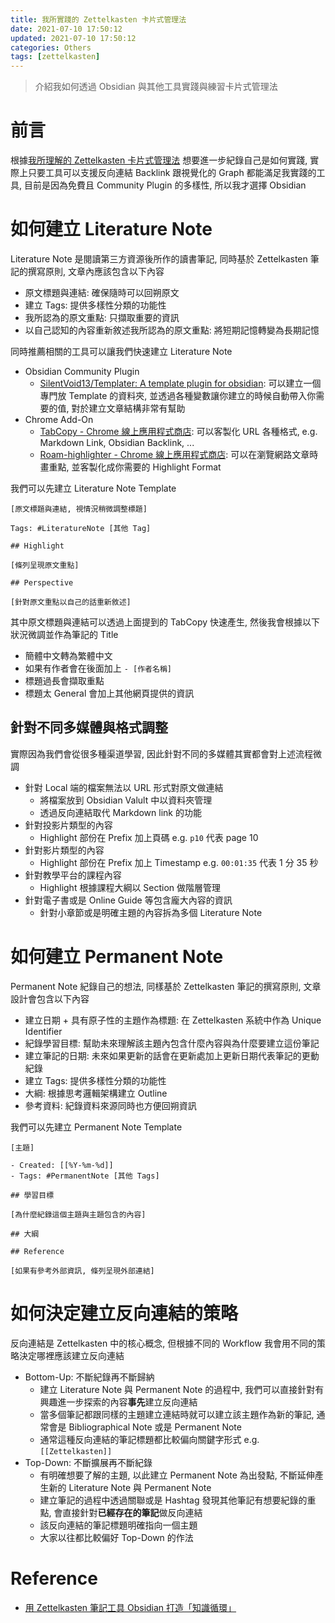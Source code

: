 ```yaml
---
title: 我所實踐的 Zettelkasten 卡片式管理法
date: 2021-07-10 17:50:12
updated: 2021-07-10 17:50:12
categories: Others
tags: [zettelkasten]
---
```

> 介紹我如何透過 Obsidian 與其他工具實踐與練習卡片式管理法
<!-- more -->

# 前言

根據[我所理解的 Zettelkasten 卡片式管理法](https://afun.tw/knowledge-graph/20210620-my-zettelkasten-understanding/) 想要進一步紀錄自己是如何實踐, 實際上只要工具可以支援反向連結 Backlink  跟視覺化的 Graph 都能滿足我實踐的工具, 目前是因為免費且 Community Plugin 的多樣性, 所以我才選擇 Obsidian

# 如何建立 Literature Note

Literature Note 是閱讀第三方資源後所作的讀書筆記, 同時基於 Zettelkasten 筆記的撰寫原則, 文章內應該包含以下內容

-   原文標題與連結: 確保隨時可以回朔原文
-   建立 Tags: 提供多樣性分類的功能性
-   我所認為的原文重點: 只擷取重要的資訊
-   以自己認知的內容重新敘述我所認為的原文重點: 將短期記憶轉變為長期記憶

同時推薦相關的工具可以讓我們快速建立 Literature Note

-   Obsidian Community Plugin
    -   [SilentVoid13/Templater: A template plugin for obsidian](https://github.com/SilentVoid13/Templater): 可以建立一個專門放 Template 的資料夾, 並透過各種變數讓你建立的時候自動帶入你需要的值, 對於建立文章結構非常有幫助
-   Chrome Add-On
    -   [TabCopy - Chrome 線上應用程式商店](https://chrome.google.com/webstore/detail/tabcopy/micdllihgoppmejpecmkilggmaagfdmb?hl=zh-TW): 可以客製化 URL 各種格式, e.g. Markdown Link, Obsidian Backlink, ...
    -   [Roam-highlighter - Chrome 線上應用程式商店](https://chrome.google.com/webstore/detail/roam-highlighter/mcoimieglmhdjdoplhpcmifgplkbfibp): 可以在瀏覽網路文章時畫重點, 並客製化成你需要的 Highlight Format

我們可以先建立 Literature Note Template
```
[原文標題與連結, 視情況稍微調整標題]

Tags: #LiteratureNote [其他 Tag]

## Highlight

[條列呈現原文重點]

## Perspective

[針對原文重點以自己的話重新敘述]
```

其中原文標題與連結可以透過上面提到的 TabCopy 快速產生, 然後我會根據以下狀況微調並作為筆記的 Title

-   簡體中文轉為繁體中文
-   如果有作者會在後面加上 `- [作者名稱]`
-   標題過長會擷取重點
-   標題太 General 會加上其他網頁提供的資訊

## 針對不同多媒體與格式調整

實際因為我們會從很多種渠道學習, 因此針對不同的多媒體其實都會對上述流程微調

- 針對 Local 端的檔案無法以 URL 形式對原文做連結
	- 將檔案放到 Obsidian Valult 中以資料夾管理
	- 透過反向連結取代 Markdown link 的功能
- 針對投影片類型的內容
	- Highlight 部份在 Prefix 加上頁碼 e.g. `p10` 代表 page 10
- 針對影片類型的內容
	- Highlight 部份在 Prefix 加上 Timestamp e.g. `00:01:35` 代表 1 分 35 秒
- 針對教學平台的課程內容
	- Highlight 根據課程大綱以 Section 做階層管理
- 針對電子書或是 Online Guide 等包含龐大內容的資訊
	- 針對小章節或是明確主題的內容拆為多個 Literature Note

# 如何建立 Permanent Note

Permanent Note 紀錄自己的想法, 同樣基於 Zettelkasten 筆記的撰寫原則, 文章設計會包含以下內容

- 建立日期 + 具有原子性的主題作為標題: 在 Zettelkasten 系統中作為 Unique Identifier 
- 紀錄學習目標: 幫助未來理解該主題內包含什麼內容與為什麼要建立這份筆記
- 建立筆記的日期: 未來如果更新的話會在更新處加上更新日期代表筆記的更動紀錄
- 建立 Tags: 提供多樣性分類的功能性
- 大綱: 根據思考邏輯架構建立 Outline
- 參考資料: 紀錄資料來源同時也方便回朔資訊

我們可以先建立 Permanent Note Template

```
[主題]

- Created: [[%Y-%m-%d]]
- Tags: #PermanentNote [其他 Tags]

## 學習目標

[為什麼紀錄這個主題與主題包含的內容]

## 大綱

## Reference

[如果有參考外部資訊, 條列呈現外部連結]

```

# 如何決定建立反向連結的策略

反向連結是 Zettelkasten 中的核心概念, 但根據不同的 Workflow 我會用不同的策略決定哪裡應該建立反向連結

- Bottom-Up: 不斷紀錄再不斷歸納
	- 建立 Literature Note 與 Permanent Note 的過程中, 我們可以直接針對有興趣進一步探索的內容**事先**建立反向連結
	- 當多個筆記都跟同樣的主題建立連結時就可以建立該主題作為新的筆記, 通常會是 Bibliographical Note 或是 Permanent Note
	- 通常這種反向連結的筆記標題都比較偏向關鍵字形式 e.g. `[[Zettelkasten]]`
- Top-Down: 不斷擴展再不斷紀錄
	- 有明確想要了解的主題, 以此建立 Permanent Note 為出發點, 不斷延伸產生新的 Literature Note 與 Permanent Note
	- 建立筆記的過程中透過關聯或是 Hashtag 發現其他筆記有想要紀錄的重點, 會直接針對**已經存在的筆記**做反向連結
	- 該反向連結的筆記標題明確指向一個主題
	- 大家以往都比較偏好 Top-Down 的作法

# Reference

- [用 Zettelkasten 筆記工具 Obsidian 打造「知識循環」](https://twgreatdaily.com/q840TnQBURTf-Dn5DpiL.html)